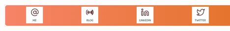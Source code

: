 <p align="center" style="background-color: white; border-radius: 7px; padding: 5px; display: flex; justify-content: space-around; background: linear-gradient(90deg, rgba(247,131,104,1) 0%, rgba(224,113,31,1) 100%); width: 100vw; max-width: 900px; min-width: 600px; margin: 0 auto; margin-top: 100px; margin-bottom: 100px;">
  <a href="https://abdoulmouctard.com" target="_blank">
  	<img
	  src='./icons/me.svg'
	  alt="✌️✌️ Mouctar DIALLO • Software Engineer"
	  title="✌️✌️ Mouctar DIALLO • Software Engineer"
	  height='55px'
	  />
  </a>

  <a href="https://blog.abdoulmouctard.com" target="_blank">
  	<img
	  src='./icons/blog.svg'
	  alt="Blog 💥 Mouctar DIALLO • Software Engineer"
	  title="Blog 💥 Mouctar DIALLO • Software Engineer"
	  height='55px'
	  />
  </a>

  <a href="https://linkedin.com/in/abdoulmouctard" target="_blank">
  	<img
	  src='./icons/linkedin.svg'
	  alt="Linkedin 🤺 Mouctar DIALLO • Software Engineer"
	  title="Linkedin 🤺 Mouctar DIALLO • Software Engineer"
	  height='55px'
	  />
  </a>

  <a href="https://twitter.com/abdoulmouctard" target="_blank">
  	<img
	  src='./icons/twitter.svg'
	  alt="Twitter ⚡️ Mouctar DIALLO • Software Engineer"
	  title="Twitter ⚡️ Mouctar DIALLO • Software Engineer"
	  height='55px'
	  />
  </a>

  <a href="https://instagram.com/abdoulmouctard" target="_blank">
  	<img
	  src='./icons/instagram.svg'
	  alt="Instagram 😍 Mouctar DIALLO • Software Engineer"
	  title="Instagram 😍 Mouctar DIALLO • Software Engineer"
	  height='55px'
	  />
  </a>

</p>
